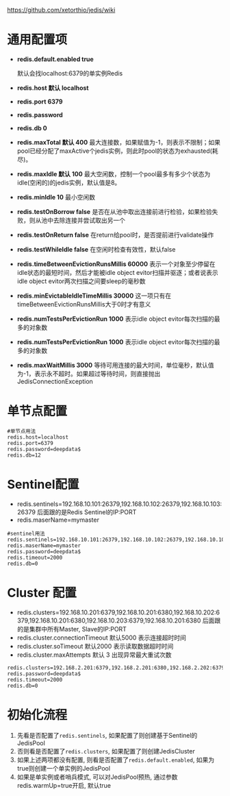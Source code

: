 https://github.com/xetorthio/jedis/wiki 

# 通用配置项

* **redis.default.enabled true**

  默认会找localhost:6379的单实例Redis

* **redis.host 默认 localhost**
* **redis.port 6379**
* **redis.password**
* **redis.db 0**

* **redis.maxTotal 默认 400**
  最大连接数，如果赋值为-1，则表示不限制；如果pool已经分配了maxActive个jedis实例，则此时pool的状态为exhausted(耗尽)。
* **redis.maxIdle 默认 100**
  最大空闲数，控制一个pool最多有多少个状态为idle(空闲的)的jedis实例，默认值是8。
* **redis.minIdle 10**
  最小空闲数
* **redis.testOnBorrow false**
  是否在从池中取出连接前进行检验，如果检验失败，则从池中去除连接并尝试取出另一个
* **redis.testOnReturn false**
  在return给pool时，是否提前进行validate操作
* **redis.testWhileIdle false**
  在空闲时检查有效性，默认false
* **redis.timeBetweenEvictionRunsMillis 60000**
  表示一个对象至少停留在idle状态的最短时间，然后才能被idle object evitor扫描并驱逐；或者说表示idle object evitor两次扫描之间要sleep的毫秒数
* **redis.minEvictableIdleTimeMillis 30000**
  这一项只有在timeBetweenEvictionRunsMillis大于0时才有意义
* **redis.numTestsPerEvictionRun 1000**
  表示idle object evitor每次扫描的最多的对象数
* **redis.numTestsPerEvictionRun 1000**
  表示idle object evitor每次扫描的最多的对象数
* **redis.maxWaitMillis 3000**
  等待可用连接的最大时间，单位毫秒，默认值为-1，表示永不超时。如果超过等待时间，则直接抛出JedisConnectionException

# 单节点配置

```properties
#单节点用法
redis.host=localhost
redis.port=6379
redis.password=deepdata$
redis.db=12
```

# Sentinel配置

* redis.sentinels=192.168.10.101:26379,192.168.10.102:26379,192.168.10.103:26379
  后面跟的是Redis Sentinel的IP:PORT
* redis.maserName=mymaster

```properties
#sentinel用法
redis.sentinels=192.168.10.101:26379,192.168.10.102:26379,192.168.10.103:26379
redis.maserName=mymaster
redis.password=deepdata$
redis.timeout=2000
redis.db=0
```

# Cluster 配置

* redis.clusters=192.168.10.201:6379,192.168.10.201:6380,192.168.10.202:6379,192.168.10.201:6380,192.168.10.203:6379,192.168.10.201:6380
  后面跟的是集群中所有Master, Slave的IP:PORT
* redis.cluster.connectionTimeout 默认5000
  表示连接超时时间
* redis.cluster.soTimeout 默认2000
  表示读取数据超时时间
* redis.cluster.maxAttempts 默认 3
  出现异常最大重试次数

```properties
redis.clusters=192.168.2.201:6379,192.168.2.201:6380,192.168.2.202:6379,192.168.2.201:6380,192.168.2.203:6379,192.168.2.201:6380
redis.password=deepdata$
redis.timeout=2000
redis.db=0
```

# 初始化流程

1. 先看是否配置了`redis.sentinels`, 如果配置了则创建基于Sentinel的JedisPool
2. 否则看是否配置了`redis.clusters`, 如果配置了则创建JedisCluster
3. 如果上述两项都没有配置, 则看是否配置了`redis.default.enabled`, 如果为true则创建一个单实例的JedisPool
4. 如果是单实例或者哨兵模式, 可以对JedisPool预热, 通过参数redis.warmUp=true开启, 默认true